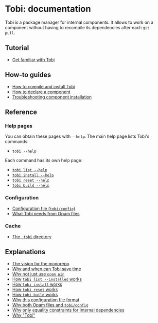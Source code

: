 # Tobi: documentation

Tobi is a package manager for internal components.
It allows to work on a component without having to recompile its dependencies
after each `git pull`.

## Tutorial

- [Get familiar with Tobi](get_familiar_with_tobi.md)

## How-to guides

- [How to compile and install Tobi](how_to_compile_and_install_Tobi.md)
- [How to declare a component](how_to_declare_a_component.md)
- [Troubleshooting component installation](troubleshooting_component_installation.md)

## Reference

### Help pages

You can obtain these pages with `--help`. The main help page lists Tobi's commands:

- [`tobi --help`](tobi--help.html)

Each command has its own help page:

- [`tobi list --help`](tobi_list--help.html)
- [`tobi install --help`](tobi_install--help.html)
- [`tobi reset --help`](tobi_reset--help.html)
- [`tobi build --help`](tobi_build--help.html)

### Configuration

- [Configuration file (`tobi/config`)](configuration_file.md)
- [What Tobi needs from Opam files](what_Tobi_needs_from_Opam_files.md)

### Cache

- [The `_tobi` directory](the_tobi_directory.md)

## Explanations

- [The vision for the monorepo](the_vision_for_the_monorepo.md)
- [Why and when can Tobi save time](why_and_when_can_Tobi_save_time.md)
- [Why not just use `opam pin`](why_not_just_use_opam_pin.md)
- [How `tobi list --installed` works](how_tobi_list_installed_works.md)
- [How `tobi install` works](how_tobi_install_works.md)
- [How `tobi reset` works](how_tobi_reset_works.md)
- [How `tobi build` works](how_tobi_build_works.md)
- [Why this configuration file format](why_this_configuration_file_format.md)
- [Why both Opam files and `tobi/config`](why_both_Opam_files_and_tobi_config.md)
- [Why only equality constraints for internal dependencies](why_only_equality_constraints_for_internal_dependencies.md)
- [Why "Tobi"](why_tobi.md)
